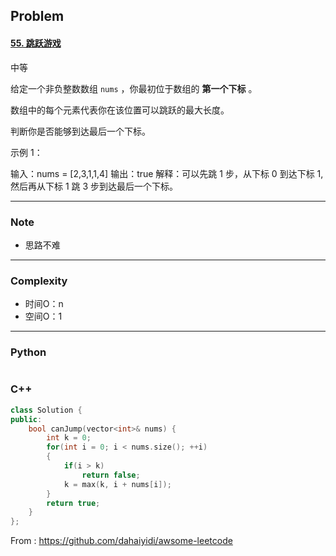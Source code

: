 ## Problem

#### [55. 跳跃游戏](https://leetcode-cn.com/problems/jump-game/)

中等

给定一个非负整数数组 `nums` ，你最初位于数组的 **第一个下标** 。

数组中的每个元素代表你在该位置可以跳跃的最大长度。

判断你是否能够到达最后一个下标。

 示例 1：

输入：nums = [2,3,1,1,4]
输出：true
解释：可以先跳 1 步，从下标 0 到达下标 1, 然后再从下标 1 跳 3 步到达最后一个下标。

------

### Note

- 思路不难

------

### Complexity

- 时间O：n
- 空间O：1

------

### Python

```python

```

### C++

```C++
class Solution {
public:
    bool canJump(vector<int>& nums) {
        int k = 0;
        for(int i = 0; i < nums.size(); ++i)
        {
            if(i > k) 
                return false;
            k = max(k, i + nums[i]);
        }
        return true;
    }
};
```



From : https://github.com/dahaiyidi/awsome-leetcode
